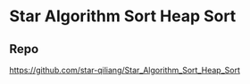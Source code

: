 # Star Algorithm Sort Heap Sort
## Repo

https://github.com/star-qiliang/Star_Algorithm_Sort_Heap_Sort
